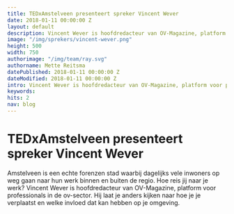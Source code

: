 ```yaml
---
title: TEDxAmstelveen presenteert spreker Vincent Wever
date: 2018-01-11 00:00:00 Z
layout: default
description: Vincent Wever is hoofdredacteur van OV-Magazine, platform voor professionals in de ov-sector. Hij laat je anders kijken...
image: "/img/sprekers/vincent-wever.png"
height: 500
width: 750
authorimage: "/img/team/ray.svg"
authorname: Mette Reitsma
datePublished: 2018-01-11 00:00:00 Z
dateModified: 2018-01-11 00:00:00 Z
intro: Vincent Wever is hoofdredacteur van OV-Magazine, platform voor professionals in de ov-sector. Hij laat je anders kijken...
keywords:
hits: 2
nav: blog
---
```


# TEDxAmstelveen presenteert spreker Vincent Wever

<a href="{{site.url}}{{page.url}}" title="{{ page.title }}"><amp-img noloading width="250" height="250" alt="{{ page.title }}" layout="responsive" src="{{site.url}}{{ page.image }}" class="photo pull-left"></amp-img></a>

Amstelveen is een echte forenzen stad waarbij dagelijks vele inwoners op weg gaan naar hun werk binnen en buiten de regio. Hoe reis jij naar je werk? Vincent Wever is hoofdredacteur van OV-Magazine, platform voor professionals in de ov-sector. Hij laat je anders kijken naar hoe je je verplaatst en welke invloed dat kan hebben op je omgeving.  
